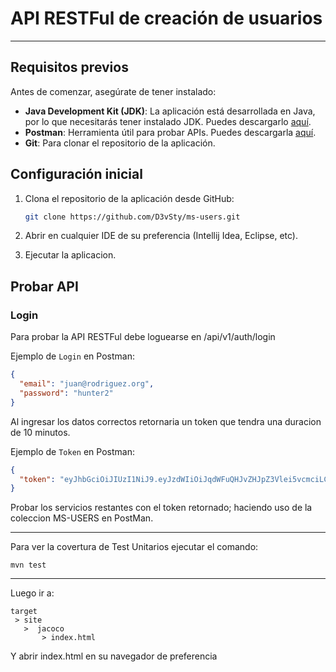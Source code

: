 # API RESTFul de creación de usuarios
***

## Requisitos previos

Antes de comenzar, asegúrate de tener instalado:

- **Java Development Kit (JDK)**: La aplicación está desarrollada en Java, por lo que necesitarás tener instalado JDK. Puedes descargarlo [aquí](https://www.oracle.com/java/technologies/javase-jdk11-downloads.html).
- **Postman**: Herramienta útil para probar APIs. Puedes descargarla [aquí](https://www.postman.com/downloads/).
- **Git**: Para clonar el repositorio de la aplicación.

## Configuración inicial

1. Clona el repositorio de la aplicación desde GitHub:

   ```bash
   git clone https://github.com/D3vSty/ms-users.git
   ```
2. Abrir en cualquier IDE de su preferencia (Intellij Idea, Eclipse, etc).
3. Ejecutar la aplicacion.

## Probar API

### Login

Para probar la API RESTFul debe loguearse en /api/v1/auth/login

Ejemplo de `Login` en Postman:

```json
{
  "email": "juan@rodriguez.org",
  "password": "hunter2"
}
```

Al ingresar los datos correctos retornaria un token que tendra una duracion de 10 minutos.

Ejemplo de `Token` en Postman:

```json
{
  "token": "eyJhbGciOiJIUzI1NiJ9.eyJzdWIiOiJqdWFuQHJvZHJpZ3Vlei5vcmciLCJpYXQiOjE3MTIyNTMwMjIsImV4cCI6MTcxMjI1MzYyMn0.Sm2VavDyUM7jb76uB8-rTedV9mEy2BHWEwKihVrDVOw"
}
```
Probar los servicios restantes con el token retornado; haciendo uso de la coleccion MS-USERS en PostMan.
***

Para ver la covertura de Test Unitarios ejecutar el comando:
   ```mvn
   mvn test
   ```
***
Luego ir a:
   ```jacoco
   target 
    > site
      >  jacoco
          > index.html
   ```
Y abrir index.html en su navegador de preferencia